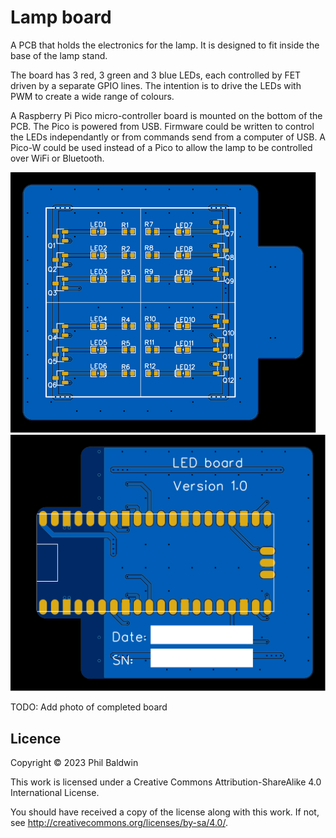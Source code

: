 # Lamp board

A PCB that holds the electronics for the lamp. It is designed to fit inside the base of the lamp stand.

The board has 3 red, 3 green and 3 blue LEDs, each controlled by FET driven by a separate GPIO lines. The intention is to drive the LEDs with PWM to create a wide range of colours.

A Raspberry Pi Pico micro-controller board is mounted on the bottom of the PCB. The Pico is powered from USB. Firmware could be written to control the LEDs independantly or from commands send from a computer of USB. A Pico-W could be used instead of a Pico to allow the lamp to be controlled over WiFi or Bluetooth.

![./Exports-v1.0/Top.svg](./Exports-v1.0/Top.svg)
![./Exports-v1.0/Bottom.svg](./Exports-v1.0/Bottom.svg)

TODO: Add photo of completed board

## Licence

Copyright © 2023 Phil Baldwin

This work is licensed under a Creative Commons Attribution-ShareAlike 4.0 International License.

You should have received a copy of the license along with this work. If not, see <http://creativecommons.org/licenses/by-sa/4.0/>.
